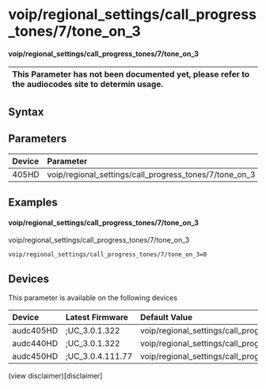 ﻿---
description: voip/regional_settings/call_progress_tones/7/tone_on_3
search: false
---

# voip/regional_settings/call_progress_tones/7/tone_on_3

#### voip/regional_settings/call_progress_tones/7/tone_on_3


| This Parameter has not been documented yet, please refer to the audiocodes site to determin usage.  | 
| :--- |

## Syntax

## Parameters
|Device|Parameter|value|Description|
|:---|:---|:---|:---|
| 405HD | voip/regional_settings/call_progress_tones/7/tone_on_3 |  |  |

## Examples
#### voip/regional_settings/call_progress_tones/7/tone_on_3

voip/regional_settings/call_progress_tones/7/tone_on_3

```
voip/regional_settings/call_progress_tones/7/tone_on_3=0
```

## Devices
This parameter is available on the following devices

| Device | Latest Firmware | Default Value |
|:---|:---|:---|
| audc405HD | ;UC_3.0.1.322 | voip/regional_settings/call_progress_tones/7/tone_on_3=0 
| audc440HD | ;UC_3.0.1.322 | voip/regional_settings/call_progress_tones/7/tone_on_3=0 
| audc450HD | ;UC_3.0.4.111.77 | voip/regional_settings/call_progress_tones/7/tone_on_3=0 

(view disclaimer)[disclaimer]
